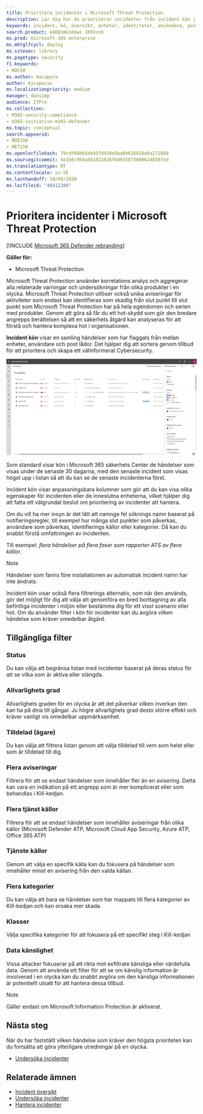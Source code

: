 ```yaml
---
title: Prioritera incidenter i Microsoft Threat Protection
description: Lär dig hur du prioriterar incidenter från incident kön i Microsoft Threat Protection
keywords: incident, kö, översikt, enheter, identiteter, användare, post låda, e-post, incidenter
search.product: eADQiWindows 10XVcnh
ms.prod: microsoft-365-enterprise
ms.mktglfcycl: deploy
ms.sitesec: library
ms.pagetype: security
f1.keywords:
- NOCSH
ms.author: macapara
author: mjcaparas
ms.localizationpriority: medium
manager: dansimp
audience: ITPro
ms.collection:
- M365-security-compliance
- m365-initiative-m365-defender
ms.topic: conceptual
search.appverid:
- MOE150
- MET150
ms.openlocfilehash: 79cdf68bb5de95fd910e5ba0b616b18e6a272b68
ms.sourcegitcommit: 5e1b8c959a081022826fb09358730096248507ed
ms.translationtype: MT
ms.contentlocale: sv-SE
ms.lasthandoff: 10/09/2020
ms.locfileid: "48412208"
---
```

# <a name="prioritize-incidents-in-microsoft-threat-protection"></a>Prioritera incidenter i Microsoft Threat Protection

[!INCLUDE [Microsoft 365 Defender rebranding](../includes/microsoft-defender.md)]


**Gäller för:**
- Microsoft Threat Protection



Microsoft Threat Protection använder korrelations analys och aggregerar alla relaterade varningar och undersökningar från olika produkter i en olycka. Microsoft Threat Protection utlöser också unika aviseringar för aktiviteter som endast kan identifieras som skadlig från slut punkt till slut punkt som Microsoft Threat Protection har på hela egendomen och serien med produkter. Genom att göra så får du ett hot-skydd som gör den bredare angrepps berättelsen så att en säkerhets åtgärd kan analyseras för att förstå och hantera komplexa hot i organisationen.


**Incident kön** visar en samling händelser som har flaggats från mellan enheter, användare och post lådor. Det hjälper dig att sortera genom tillbud för att prioritera och skapa ett välinformerat Cybersecurity.


![Bild av kön för incidenter](../../media/incidents-queue.png) 

Som standard visar kön i Microsoft 365 säkerhets Center de händelser som visas under de senaste 30 dagarna, med den senaste incident som visas högst upp i listan så att du kan se de senaste incidenterna först.

Incident kön visar anpassningsbara kolumner som gör att du kan visa olika egenskaper för incidenten eller de inneslutna enheterna, vilket hjälper dig att fatta ett välgrundat beslut om prioritering av incidenter att hantera.

Om du vill ha mer insyn är det lätt att namnge fel söknings namn baserat på notifieringsregler, till exempel hur många slut punkter som påverkas, användare som påverkas, identifierings källor eller kategorier. Då kan du snabbt förstå omfattningen av incidenten.

Till exempel: *flera händelser på flera faser som rapporter ATS av flera källor.*

> [!NOTE]
> Händelser som fanns före installationen av automatisk incident namn har inte ändrats.

Incident kön visar också flera filtrerings alternativ, som när den används, gör det möjligt för dig att välja att genomföra en bred borttagning av alla befintliga incidenter i miljön eller bestämma dig för ett visst scenario eller hot. Om du använder filter i kön för incidenter kan du avgöra vilken händelse som kräver omedelbar åtgärd. 

## <a name="available-filters"></a>Tillgängliga filter

### <a name="status"></a>Status
Du kan välja att begränsa listan med incidenter baserat på deras status för att se vilka som är aktiva eller stängda.

### <a name="severity"></a>Allvarlighets grad
Allvarlighets graden för en olycka är att det påverkar vilken inverkan den kan ha på dina till gångar. Ju högre allvarlighets grad desto större effekt och kräver vanligt vis omedelbar uppmärksamhet. 

### <a name="assigned-to-owner"></a>Tilldelad (ägare)
Du kan välja att filtrera listan genom att välja tilldelad till vem som helst eller som är tilldelad till dig.

### <a name="multiple-alerts"></a>Flera aviseringar 
Filtrera för att se endast händelser som innehåller fler än en avisering. Detta kan vara en indikation på ett angrepp som är mer komplicerat eller som behandlas i Kill-kedjan. 


### <a name="multiple-service-sources"></a>Flera tjänst källor 
Filtrera för att se endast händelser som innehåller aviseringar från olika källor (Microsoft Defender ATP, Microsoft Cloud App Security, Azure ATP, Office 365 ATP)
### <a name="service-sources"></a>Tjänste källor
Genom att välja en specifik källa kan du fokusera på händelser som innehåller minst en avisering från den valda källan. 

### <a name="multiple-categories"></a>Flera kategorier 
Du kan välja att bara se händelser som har mappats till flera kategorier av Kill-kedjan och kan orsaka mer skada. 

### <a name="categories"></a>Klasser
Välja specifika kategorier för att fokusera på ett specifikt steg i Kill-kedjan

### <a name="data-sensitivity"></a>Data känslighet
Vissa attacker fokuserar på att rikta mot exfiltrate känsliga eller värdefulla data. Genom att använda ett filter för att se om känslig information är involverad i en olycka kan du snabbt avgöra om den känsliga informationen är potentiellt utsatt för att hantera dessa tillbud.

>[!NOTE]
>Gäller endast om Microsoft Information Protection är aktiverat.


## <a name="next-steps"></a>Nästa steg
När du har fastställt vilken händelse som kräver den högsta prioriteten kan du fortsätta att göra ytterligare utredningar på en olycka.
- [Undersöka incidenter](investigate-incidents.md)


## <a name="related-topics"></a>Relaterade ämnen
- [Incident översikt](incidents-overview.md)
- [Undersöka incidenter](investigate-incidents.md)
- [Hantera incidenter](manage-incidents.md)
